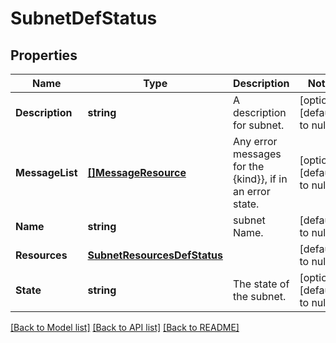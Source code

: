 # SubnetDefStatus

## Properties
Name | Type | Description | Notes
------------ | ------------- | ------------- | -------------
**Description** | **string** | A description for subnet. | [optional] [default to null]
**MessageList** | [**[]MessageResource**](message_resource.md) | Any error messages for the {kind}}, if in an error state. | [optional] [default to null]
**Name** | **string** | subnet Name. | [default to null]
**Resources** | [**SubnetResourcesDefStatus**](subnet_resources_def_status.md) |  | [default to null]
**State** | **string** | The state of the subnet. | [optional] [default to null]

[[Back to Model list]](../README.md#documentation-for-models) [[Back to API list]](../README.md#documentation-for-api-endpoints) [[Back to README]](../README.md)


